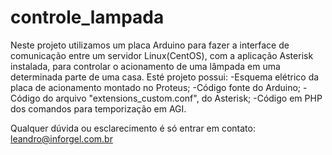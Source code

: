 # controle_lampada
Neste projeto utilizamos um placa Arduino para fazer a interface de comunicação entre um servidor Linux(CentOS), com a aplicação Asterisk instalada, para controlar o acionamento de uma lâmpada em uma determinada parte de uma casa.
Esté projeto possui:
-Esquema elétrico da placa de acionamento montado no Proteus;
-Código fonte do Arduino;
-Código do arquivo "extensions_custom.conf", do Asterisk;
-Código em PHP dos comandos para temporização em AGI.

Qualquer dúvida ou esclarecimento é só entrar em contato: leandro@inforgel.com.br
